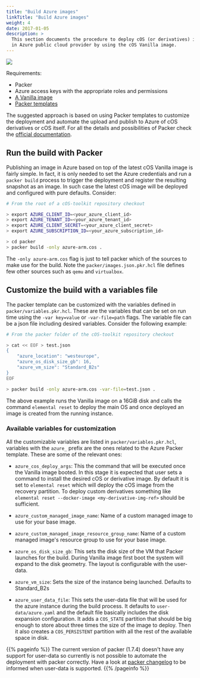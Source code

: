 ```yaml
---
title: "Build Azure images"
linkTitle: "Build Azure images"
weight: 4
date: 2017-01-05
description: >
  This section documents the procedure to deploy cOS (or derivatives) images
  in Azure public cloud provider by using the cOS Vanilla image.
---
```


![](https://docs.google.com/drawings/d/e/2PACX-1vSqJWcFThP7K2HS551LCqs73l4ZncXElLjlbCvxY96Ga2Jbjnq79j-DEjaccUZvYEQyphWiDQc9flxk/pub?w=1223&h=691)

Requirements:

* Packer
* Azure access keys with the appropriate roles and permissions
* [A Vanilla image](../../../getting-started/booting/#importing-an-azure-image-manually)
* [Packer templates](https://github.com/rancher/elemental-toolkit/tree/master/packer)

The suggested approach is based on using Packer templates to customize the
deployment and automate the upload and publish to Azure of cOS derivatives or cOS itself. For all the details
and possibilities of Packer check the [official documentation](https://www.packer.io/guides/hcl).

## Run the build with Packer

Publishing an image in Azure based on top of the latest cOS Vanilla image is
fairly simple. In fact, it is only needed to set the Azure credentials
and run a `packer build` process to trigger the deployment and register the
resulting snapshot as an image. In such case the latest cOS image will be
deployed and configured with pure defaults. Consider:

```bash
# From the root of a cOS-toolkit repository checkout

> export AZURE_CLIENT_ID=<your_azure_client_id> 
> export AZURE_TENANT_ID=<your_azure_tenant_id> 
> export AZURE_CLIENT_SECRET=<your_azure_client_secret>
> export AZURE_SUBSCRIPTION_ID=<your_azure_subscription_id>

> cd packer
> packer build -only azure-arm.cos .
```

The `-only azure-arm.cos` flag is just to tell packer which of the sources
to make use for the build. Note the `packer/images.json.pkr.hcl` file defines
few other sources such as `qemu` and `virtualbox`.

## Customize the build with a variables file

The packer template can be customized with the variables defined in
`packer/variables.pkr.hcl`. These are the variables that can be set on run
time using the `-var key=value` or `-var-file=path` flags. The variable file
can be a json file including desired variables. Consider the following example:

```bash
# From the packer folder of the cOS-toolkit repository checkout

> cat << EOF > test.json
{
    "azure_location": "westeurope",
    "azure_os_disk_size_gb": 16,
    "azure_vm_size": "Standard_B2s"
}
EOF

> packer build -only azure-arm.cos -var-file=test.json .
```

The above example runs the Vanilla image on a 16GiB disk and calls the
command `elemental reset` to deploy the main OS and once deployed an image
is created from the running instance.

### Available variables for customization

All the customizable variables are listed in `packer/variables.pkr.hcl`, 
variables with the  `azure_` prefix are the ones related to the Azure Packer
template. These are some of the relevant ones:

* `azure_cos_deploy_args`: This the command that will be executed once the
  Vanilla image booted. In this stage it is expected that user sets a command
  to install the desired cOS or derivative image. By default it is set to
  `elemental reset` which will deploy the cOS image from the recovery partition.
  To deploy custom derivatives something like
  `elemental reset --docker-image <my-derivative-img-ref>` should be sufficient.
  
* `azure_custom_managed_image_name`: Name of a custom managed image to use for your 
  base image.
  
* `azure_custom_managed_image_resource_group_name`: Name of a custom managed image's 
  resource group to use for your base image.

* `azure_os_disk_size_gb`: This sets the disk size of the VM that Packer
  launches for the build. During Vanilla image first boot the system will
  expand to the disk geometry. The layout is configurable with the user-data.

* `azure_vm_size`: Sets the size of the instance being launched. Defaults to Standard_B2s

* `azure_user_data_file`: This sets the user-data file that will be used for the
  azure instance during the build process. It defaults to `user-data/azure.yaml` and
  the default file basically includes the disk expansion configuration. It
  adds a `COS_STATE` partition that should be big enough to store about three times
  the size of the image to deploy. Then it also creates a `COS_PERSISTENT`
  partition with all the rest of the available space in disk.

{{% pageinfo %}}
The current version of packer (1.7.4) doesn't have any support for user-data so currently is
not possible to automate the deployment with packer correctly.
Have a look at [packer changelog](https://github.com/hashicorp/packer/blob/master/CHANGELOG.md) to be informed when
user-data is supported.
{{% /pageinfo %}}
